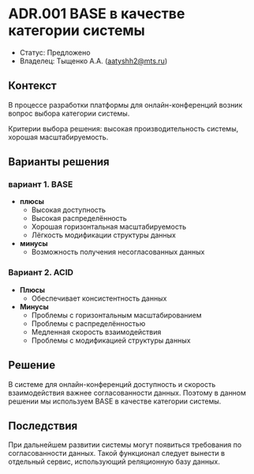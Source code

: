 # ADR.001 BASE в качестве категории системы

* Статус: Предложено
* Владелец: Тыщенко А.А. (aatyshh2@mts.ru)

## Контекст
В процессе разработки платформы для онлайн-конференций возник вопрос выбора категории системы.

Критерии выбора решения: высокая производительность системы, хорошая масштабируемость.

## Варианты решения

### вариант 1. BASE
* **плюсы**
  * Высокая доступность
  * Высокая распределённость
  * Хорошая горизонтальная масштабируемость
  * Лёгкость модификации структуры данных
* **минусы**
  * Возможность получения несогласованных данных

### Вариант 2. ACID
* **Плюсы**
  * Обеспечивает консистентность данных
* **Минусы**
  * Проблемы с горизонтальным масштабированием
  * Проблемы с распределённостью
  * Медленная скорость взаимодействия
  * Проблемы с модификацией структуры данных

## Решение
В системе для онлайн-конференций доступность и скорость взаимодействия важнее согласованности данных.
Поэтому в данном решении мы используем BASE в качестве категории системы.

## Последствия
При дальнейшем развитии системы могут появиться требования по согласованности данных.
Такой функционал следует вынести в отдельный сервис, использующий реляционную базу данных.
